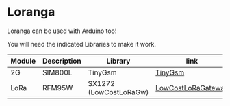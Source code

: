 # Loranga


Loranga can be used with Arduino too!

You will need the indicated Libraries to make it work.

Module | Description | Library | link
-------- | ----- | ------------ | -------
2G  | SIM800L | TinyGsm | [TinyGsm](https://github.com/vshymanskyy/TinyGSM )
LoRa | RFM95W  | SX1272 (LowCostLoRaGw)  | [LowCostLoRaGateway](https://github.com/CongducPham/LowCostLoRaGw/tree/master/Arduino/libraries/SX1272)
